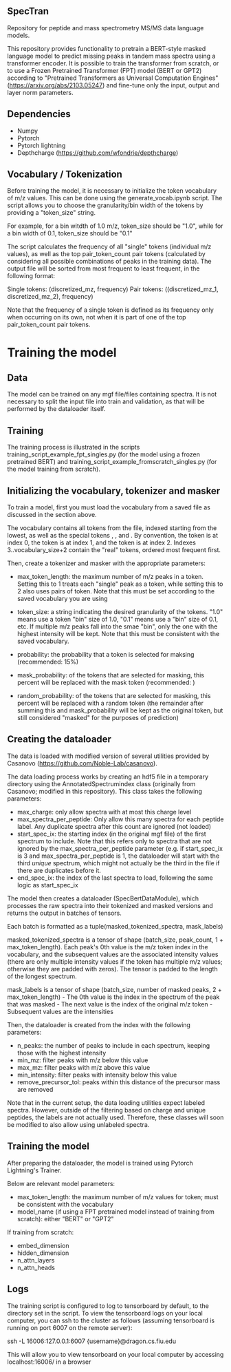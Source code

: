 ## SpecTran
Repository for peptide and mass spectrometry MS/MS data language models.

This repository provides functionality to pretrain a BERT-style masked language model to predict missing peaks in 
tandem mass spectra using a transformer encoder. It is possible to train the transformer from scratch, or to 
use a Frozen Pretrained Transformer (FPT) model (BERT or GPT2) according to "Pretrained Transformers as Universal Computation Engines"
(https://arxiv.org/abs/2103.05247) and fine-tune only the input, output and layer norm parameters.

## Dependencies
* Numpy
* Pytorch
* Pytorch lightning
* Depthcharge (https://github.com/wfondrie/depthcharge)

## Vocabulary / Tokenization

Before training the model, it is necessary to initialize the token vocabulary of m/z values. This can be done using the generate_vocab.ipynb script. The script allows you to choose the granularity/bin width of the tokens by providing a "token_size" string.

For example, for a bin witdth of 1.0 m/z, token_size should be "1.0", while for a bin width of 0.1, token_size should be "0.1"

The script calculates the frequency of all "single" tokens (individual m/z values), as well as the top pair_token_count pair tokens (calculated by considering all possible combinations of peaks in the training data). The output file will be sorted from most frequent to least frequent, in the following format:

Single tokens: (discretized_mz, frequency)
Pair tokens: ((discretized_mz_1, discretized_mz_2), frequency)

Note that the frequency of a single token is defined as its frequency only when occurring on its own, not when it is part of one of the top pair_token_count pair tokens.

# Training the model

## Data

The model can be trained on any mgf file/files containing spectra. It is not necessary to split the input file into
train and validation, as that will be performed by the dataloader itself.

## Training

The training process is illustrated in the scripts training_script_example_fpt_singles.py (for the model using a frozen pretrained BERT)
and training_script_example_fromscratch_singles.py (for the model training from scratch). 

## Initializing the vocabulary, tokenizer and masker 
To train a model, first you must load the vocabulary from a saved file as discussed in the section above. 

The vocabulary contains all tokens from the file, indexed starting from the lowest, as well as the special tokens <pad>, <mask>, and <unk>. 
By convention, the <pad> token is at index 0, the <mask> token is at index 1, and the <unk> token is at index 2. Indexes 3..vocabulary_size+2
contain the "real" tokens, ordered most frequent first.

Then, create a tokenizer and masker with the appropriate parameters:

* max_token_length: the maximum number of m/z peaks in a token. Setting this to 1 treats each "single" peak as a token, while setting this to 2 also uses pairs of token. Note that this must be set according to the saved vocabulary you are using

* token_size: a string indicating the desired granularity of the tokens. "1.0" means use a token "bin" size of 1.0, "0.1" means use a "bin" size of 0.1, etc. If multiple m/z peaks fall into the smae "bin", only the one with the highest intensity will be kept. Note that this must be consistent with the saved vocabulary. 

* probability: the probability that a token is selected for maksing (recommended: 15%)

* mask_probability: of the tokens that are selected for masking, this percent will be replaced with the mask token (recommended: )

* random_probability: of the tokens that are selected for masking, this percent will be replaced with a random token (the remainder after summing this and mask_probability will be kept as the original token, but still considered "masked" for the purposes of prediction)

## Creating the dataloader

The data is loaded with modified version of several utilities provided by Casanovo (https://github.com/Noble-Lab/casanovo).

The data loading process works by creating an hdf5 file in a temporary directory using the AnnotatedSpectrumindex class (originally from Casanovo; modified in this repository). This class takes the following parameters:

* max_charge: only allow spectra with at most this charge level
* max_spectra_per_peptide: Only allow this many spectra for each peptide label. Any duplicate spectra after this count are ignored (not loaded)
* start_spec_ix: the starting index (in the original mgf file) of the first spectrum to include. Note that this refers only to spectra that are not ignored by the max_spectra_per_peptide parameter (e.g. if start_spec_ix is 3 and max_spectra_per_peptide is 1, the dataloader will start with the third *unique* spectrum, which might not actually be the third in the file if there are duplicates before it.
* end_spec_ix: the index of the last spectra to load, following the same logic as start_spec_ix

The model then creates a dataloader (SpecBertDataModule), which processes the raw spectra into their tokenized and masked versions and returns the output in batches of tensors. 

Each batch is formatted as a tuple(masked_tokenized_spectra, mask_labels)

masked_tokenized_spectra is a tensor of shape (batch_size, peak_count, 1 + max_token_length). Each peak's 0th value is the m/z token index in the vocabulary, and the subsequent values are the associated intensity values (there are only multiple intensity values if the token has multiple m/z values; otherwise they are padded with zeros). The tensor is padded to the length of the longest spectrum. 

mask_labels is a tensor of shape (batch_size, number of masked peaks, 2 + max_token_length)
    - The 0th value is the index in the spectrum of the peak that was masked
    - The next value is the index of the original m/z token
    - Subsequent values are the intensities

Then, the dataloader is created from the index with the following parameters:

* n_peaks: the number of peaks to include in each spectrum, keeping those with the highest intensity
* min_mz: filter peaks with m/z below this value
* max_mz: filter peaks with m/z above this value
* min_intensity: filter peaks with intensity below this value
* remove_precursor_tol: peaks within this distance of the precursor mass are removed

Note that in the current setup, the data loading utilities expect labeled spectra. However, outside of the filtering based on charge and unique peptides, the labels are not actually used. Therefore, these classes will soon be modified to also allow using unlabeled spectra.

## Training the model

After preparing the dataloader, the model is trained using Pytorch Lightning's Trainer.

Below are relevant model parameters:

* max_token_length: the maximum number of m/z values for token; must be consistent with the vocabulary
* model_name (if using a FPT pretrained model instead of training from scratch): either "BERT" or "GPT2"

If training from scratch:
* embed_dimension
* hidden_dimension
* n_attn_layers
* n_attn_heads

## Logs

The training script is configured to log to tensorboard by default, to the directory set in the script. To view the tensorboard logs on your local computer, you can ssh to the cluster as follows (assuming tensorboard is running on port 6007 on the remote server):

ssh -L 16006:127.0.0.1:6007 {username}@dragon.cs.fiu.edu

This will allow you to view tensorboard on your local computer by accessing localhost:16006/ in a browser
